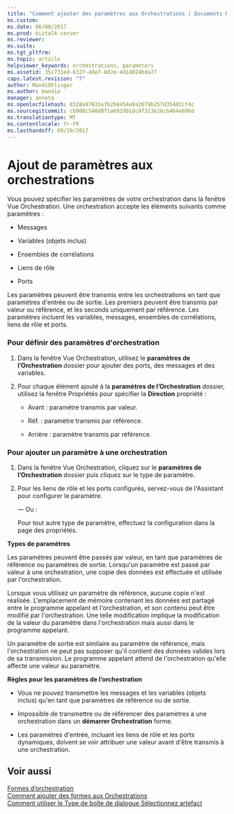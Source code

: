 ```yaml
---
title: "Comment ajouter des paramètres aux Orchestrations | Documents Microsoft"
ms.custom: 
ms.date: 06/08/2017
ms.prod: biztalk-server
ms.reviewer: 
ms.suite: 
ms.tgt_pltfrm: 
ms.topic: article
helpviewer_keywords: orchestrations, parameters
ms.assetid: 35c731ed-6327-4de7-8d2e-4d14024bda77
caps.latest.revision: "7"
author: MandiOhlinger
ms.author: mandia
manager: anneta
ms.openlocfilehash: 8328a97631efb2b8454e0a2679b257d35402cf4c
ms.sourcegitcommit: cb908c540d8f1a692d01dc8f313e16cb4b4e696d
ms.translationtype: MT
ms.contentlocale: fr-FR
ms.lasthandoff: 09/20/2017
---
```

# <a name="how-to-add-parameters-to-orchestrations"></a>Ajout de paramètres aux orchestrations
Vous pouvez spécifier les paramètres de votre orchestration dans la fenêtre Vue Orchestration. Une orchestration accepte les éléments suivants comme paramètres :  
  
-   Messages  
  
-   Variables (objets inclus)  
  
-   Ensembles de corrélations  
  
-   Liens de rôle  
  
-   Ports  
  
 Les paramètres peuvent être transmis entre les orchestrations en tant que paramètres d'entrée ou de sortie. Les premiers peuvent être transmis par valeur ou référence, et les seconds uniquement par référence. Les paramètres incluent les variables, messages, ensembles de corrélations, liens de rôle et ports.  
  
### <a name="to-set-orchestration-parameters"></a>Pour définir des paramètres d'orchestration  
  
1.  Dans la fenêtre Vue Orchestration, utilisez le **paramètres de l’Orchestration** dossier pour ajouter des ports, des messages et des variables.  
  
2.  Pour chaque élément ajouté à la **paramètres de l’Orchestration** dossier, utilisez la fenêtre Propriétés pour spécifier la **Direction** propriété :  
  
    -   Avant : paramètre transmis par valeur.  
  
    -   Réf. : paramètre transmis par référence.  
  
    -   Arrière : paramètre transmis par référence.  
  
### <a name="to-add-a-parameter-to-an-orchestration"></a>Pour ajouter un paramètre à une orchestration  
  
1.  Dans la fenêtre Vue Orchestration, cliquez sur le **paramètres de l’Orchestration** dossier puis cliquez sur le type de paramètre.  
  
2.  Pour les liens de rôle et les ports configurés, servez-vous de l'Assistant pour configurer le paramètre.  
  
     — Ou :  
  
     Pour tout autre type de paramètre, effectuez la configuration dans la page des propriétés.  
  
 **Types de paramètres**  
  
 Les paramètres peuvent être passés par valeur, en tant que paramètres de référence ou paramètres de sortie. Lorsqu'un paramètre est passé par valeur à une orchestration, une copie des données est effectuée et utilisée par l'orchestration.  
  
 Lorsque vous utilisez un paramètre de référence, aucune copie n'est réalisée. L'emplacement de mémoire contenant les données est partagé entre le programme appelant et l'orchestration, et son contenu peut être modifié par l'orchestration. Une telle modification implique la modification de la valeur du paramètre dans l'orchestration mais aussi dans le programme appelant.  
  
 Un paramètre de sortie est similaire au paramètre de référence, mais l'orchestration ne peut pas supposer qu'il contient des données valides lors de sa transmission. Le programme appelant attend de l'orchestration qu'elle affecte une valeur au paramètre.  
  
 **Règles pour les paramètres de l’orchestration**  
  
-   Vous ne pouvez transmettre les messages et les variables (objets inclus) qu'en tant que paramètres de référence ou de sortie.  
  
-   Impossible de transmettre ou de référencer des paramètres à une orchestration dans un **démarrer Orchestration** forme.  
  
-   Les paramètres d'entrée, incluant les liens de rôle et les ports dynamiques, doivent se voir attribuer une valeur avant d'être transmis à une orchestration.  
  
## <a name="see-also"></a>Voir aussi  
 [Formes d’orchestration](../core/orchestration-shapes.md)   
 [Comment ajouter des formes aux Orchestrations](../core/how-to-add-shapes-to-orchestrations.md)   
 [Comment utiliser le Type de boîte de dialogue Sélectionnez artefact](../core/how-to-use-the-select-artifact-type-dialog-box.md)